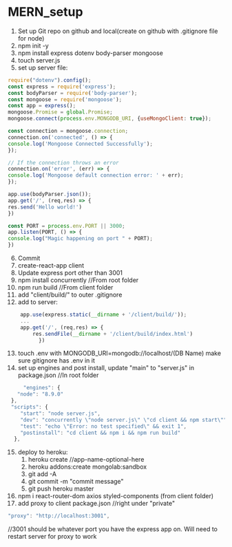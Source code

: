 # MERN_setup

1. Set up Git repo on github and local(create on github with .gitignore file for node)
2. npm init -y
3. npm install express dotenv body-parser mongoose
4. touch server.js
5. set up server file:
```javascript
require("dotenv").config();
const express = require('express');
const bodyParser = require('body-parser');
const mongoose = require('mongoose');
const app = express();
mongoose.Promise = global.Promise;
mongoose.connect(process.env.MONGODB_URI, {useMongoClient: true}); 

const connection = mongoose.connection;
connection.on('connected', () => {
console.log('Mongoose Connected Successfully');
});

// If the connection throws an error
connection.on('error', (err) => {
console.log('Mongoose default connection error: ' + err);
});

app.use(bodyParser.json());
app.get('/', (req,res) => {
res.send('Hello world!')
})

const PORT = process.env.PORT || 3000;
app.listen(PORT, () => {
console.log("Magic happening on port " + PORT);
})
```
6. Commit
7. create-react-app client
8. Update express port other than 3001
9. npm install concurrently //From root folder
10. npm run build //From client folder
11. add "client/build/" to outer .gitignore
12. add to server: 
```javascript
    app.use(express.static(__dirname + '/client/build/'));
    ...
    app.get('/', (req,res) => {
		res.sendFile(__dirname + '/client/build/index.html')
	      })
```
13. touch .env with MONGODB_URI=mongodb://localhost/(DB Name) make sure gitignore has .env in it
14. set up engines and post install, update "main" to "server.js" in package.json //In root folder
```javascript
     "engines": {
   "node": "8.9.0"
 },
 "scripts": {
    "start": "node server.js",
    "dev": "concurrently \"node server.js\" \"cd client && npm start\"",
    "test": "echo \"Error: no test specified\" && exit 1",
    "postinstall": "cd client && npm i && npm run build"
  },
```
15. deploy to heroku: 
    1. heroku create //app-name-optional-here
    2. heroku addons:create mongolab:sandbox
    3. git add -A
    4. git commit -m "commit message"
    5. git push heroku master
16.  npm i react-router-dom axios styled-components (from client folder)
17.  add proxy to client package.json //right under "private"
```javascript
"proxy": "http://localhost:3001", 
```
//3001 should be whatever port you have the express app on. Will need to restart server for proxy to work
